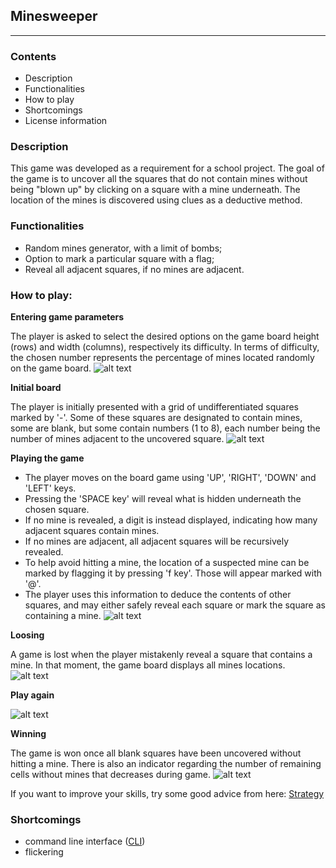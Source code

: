## Minesweeper
___


### Contents

* Description
* Functionalities
* How to play
* Shortcomings
* License information


### Description
This game was developed as a requirement for a school project.
The goal of the game is to uncover all the squares that do not contain mines without being "blown up" by clicking on a square with a mine underneath. The location of the mines is discovered using clues as a deductive method. 


### Functionalities
* Random mines generator, with a limit of bombs;
* Option to mark a particular square with a flag;
* Reveal all adjacent squares, if no mines are adjacent.


### How to play:

**Entering game parameters**

The player is asked to select the desired options on the game board height (rows) and width (columns), respectively its difficulty. In terms of difficulty, the chosen number represents the percentage of mines located randomly on the game board.
![alt text](https://github.com/ioanabirsan/minesweeper/raw/master/screenshots/enter-game-parameters.png)

**Initial board**

The player is initially presented with a grid of undifferentiated squares marked by '-'. Some of these squares are designated to contain mines, some are blank, but some contain numbers (1 to 8), each number being the number of mines adjacent to the uncovered square. 
![alt text](https://github.com/ioanabirsan/minesweeper/raw/master/screenshots/initial-board.png)

**Playing the game**

- The player moves on the board game using 'UP', 'RIGHT', 'DOWN' and 'LEFT' keys. 
- Pressing the 'SPACE key' will reveal what is hidden underneath the chosen square. 
- If no mine is revealed, a digit is instead displayed, indicating how many adjacent squares contain mines. 
- If no mines are adjacent, all adjacent squares will be recursively revealed. 
- To help avoid hitting a mine, the location of a suspected mine can be marked by flagging it by pressing 'f key'. Those will appear marked with '@'. 
- The player uses this information to deduce the contents of other squares, and may either safely reveal each square or mark the square as containing a mine.
![alt text](https://github.com/ioanabirsan/minesweeper/raw/master/screenshots/making-moves.png)

**Loosing**

A game is lost when the player mistakenly reveal a square that contains a mine. In that moment, the game board displays all mines locations.
![alt text](https://github.com/ioanabirsan/minesweeper/raw/master/screenshots/game-over.png)

**Play again**

![alt text](https://github.com/ioanabirsan/minesweeper/raw/master/screenshots/play-again.png)

**Winning**

The game is won once all blank squares have been uncovered without hitting a mine. There is also an indicator regarding the number of remaining cells without mines that decreases during game.
![alt text](https://github.com/ioanabirsan/minesweeper/raw/master/screenshots/win-game.png)

If you want to improve your skills, try some good advice from here: [Strategy](http://www.minesweeper.info/wiki/Strategy)


### Shortcomings
* command line interface ([CLI](https://en.wikipedia.org/wiki/Command-line_interface))
* flickering
